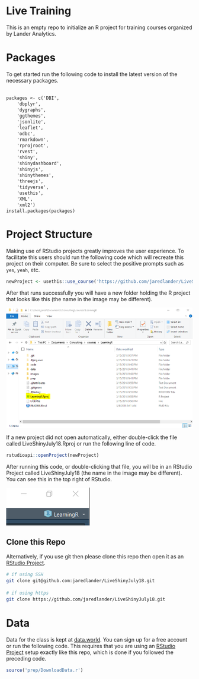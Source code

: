 
<!-- README.md is generated from README.Rmd. Please edit that file -->
Live Training
=============

This is an empty repo to initialize an R project for training courses organized by Lander Analytics.

Packages
========

To get started run the following code to install the latest version of the necessary packages.

<pre class='sourceCode r'><code class='sourceCode r'>
packages <- c('DBI', 
    'dbplyr', 
    'dygraphs', 
    'ggthemes', 
    'jsonlite', 
    'leaflet', 
    'odbc', 
    'rmarkdown', 
    'rprojroot', 
    'rvest', 
    'shiny', 
    'shinydashboard', 
    'shinyjs', 
    'shinythemes', 
    'threejs', 
    'tidyverse', 
    'usethis', 
    'XML', 
    'xml2')
install.packages(packages)
</code></pre>

Project Structure
=================

Making use of RStudio projects greatly improves the user experience. To facilitate this users should run the following code which will recreate this project on their computer. Be sure to select the positive prompts such as `yes`, `yeah`, etc.

``` r
newProject <- usethis::use_course('https://github.com/jaredlander/LiveShinyJuly18/archive/master.zip')
```

After that runs successfully you will have a new folder holding the R project that looks like this (the name in the image may be different).

![](images/ProjectFolder.png)

If a new project did not open automatically, either double-click the file called LiveShinyJuly18.Rproj or run the following line of code.

``` r
rstudioapi::openProject(newProject)
```

After running this code, or double-clicking that file, you will be in an RStudio Project called LiveShinyJuly18 (the name in the image may be different). You can see this in the top right of RStudio.

![](images/ProjectCorner.png)

Clone this Repo
---------------

Alternatively, if you use git then please clone this repo then open it as an [RStudio Project](https://support.rstudio.com/hc/en-us/articles/200526207-Using-Projects).

``` sh
# if using SSH
git clone git@github.com:jaredlander/LiveShinyJuly18.git

# if using https
git clone https://github.com/jaredlander/LiveShinyJuly18.git
```

Data
====

Data for the class is kept at [data.world](https://data.world/landeranalytics/training). You can sign up for a free account or run the following code. This requires that you are using an [RStudio Project](https://support.rstudio.com/hc/en-us/articles/200526207-Using-Projects) setup exactly like this repo, which is done if you followed the preceding code.

``` r
source('prep/DownloadData.r')
```
